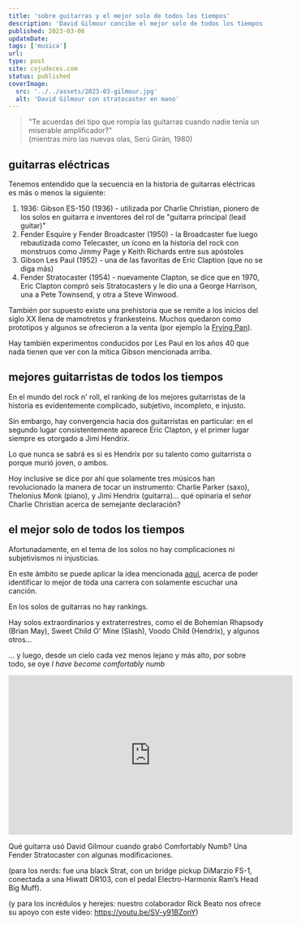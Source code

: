 ```yaml
---
title: 'sobre guitarras y el mejor solo de todos los tiempos'
description: 'David Gilmour concibe el mejor solo de todos los tiempos'
published: 2023-03-06
updateDate:
tags: ['musica']
url:
type: post
site: cojudeces.com
status: published
coverImage:
  src: '../../assets/2023-03-gilmour.jpg'
  alt: 'David Gilmour con stratocaster en mano'
---
```


> "Te acuerdas del tipo que rompía las guitarras cuando nadie tenía un miserable amplificador?"\
> (mientras miro las nuevas olas, Serú Girán, 1980)

## guitarras eléctricas

Tenemos entendido que la secuencia en la historia de guitarras eléctricas es más o menos la siguiente:

1. 1936: Gibson ES-150 (1936) - utilizada por Charlie Christian, pionero de los solos en guitarra e inventores del rol de "guitarra principal (lead guitar)"
2. Fender Esquire y Fender Broadcaster (1950) - la Broadcaster fue luego rebautizada como Telecaster, un ícono en la historia del rock con monstruos como Jimmy Page y Keith Richards entre sus apóstoles
3. Gibson Les Paul (1952) - una de las favoritas de Eric Claption (que no se diga más)
4. Fender Stratocaster (1954) - nuevamente Clapton, se dice que en 1970, Eric Clapton compró seis Stratocasters y le dio una a George Harrison, una a Pete Townsend, y otra a Steve Winwood.

También por supuesto existe una prehistoria que se remite a los inicios del siglo XX llena de mamotretos y frankesteins. Muchos quedaron como prototipos y algunos se ofrecieron a la venta (por ejemplo la [Frying Pan](https://www.metmuseum.org/art/collection/search/729575)).

Hay también experimentos conducidos por Les Paul en los años 40 que nada tienen que ver con la mítica Gibson mencionada arriba.

## mejores guitarristas de todos los tiempos

En el mundo del rock n' roll, el ranking de los mejores guitarristas de la historia es evidentemente complicado, subjetivo, incompleto, e injusto.

Sin embargo, hay convergencia hacia dos guitarristas en particular: en el segundo lugar consistentemente aparece Eric Clapton, y el primer lugar siempre es otorgado a Jimi Hendrix.

Lo que nunca se sabrá es si es Hendrix por su talento como guitarrista o porque murió joven, o ambos.

Hoy inclusive se dice por ahí que solamente tres músicos han revolucionado la manera de tocar un instrumento: Charlie Parker (saxo), Thelonius Monk (piano), y Jimi Hendrix (guitarra)... qué opinaría el señor Charlie Christian acerca de semejante declaración?

## el mejor solo de todos los tiempos

Afortunadamente, en el tema de los solos no hay complicaciones ni subjetivismos ni injusticias.

En este ámbito se puede aplicar la idea mencionada [aquí](/posts/es-posible-identificar-la-mejor-cancion), acerca de poder identificar lo mejor de toda una carrera con solamente escuchar una canción.

En los solos de guitarras no hay rankings.

Hay solos extraordinarios y extraterrestres, como el de Bohemian Rhapsody (Brian May), Sweet Child O' Mine (Slash), Voodo Child (Hendrix), y algunos otros...

... y luego, desde un cielo cada vez menos lejano y más alto, por sobre todo, se oye _I have become comfortably numb_

<iframe width="560" height="315" src="https://www.youtube.com/embed/o5Ht6WIhhmU?si=IANFr_UAW470srZQ" title="YouTube video player" frameborder="0" allow="accelerometer; autoplay; clipboard-write; encrypted-media; gyroscope; picture-in-picture; web-share" referrerpolicy="strict-origin-when-cross-origin" allowfullscreen></iframe>

Qué guitarra usó David Gilmour cuando grabó Comfortably Numb? Una Fender Stratocaster con algunas modificaciones.

(para los nerds: fue una black Strat, con un bridge pickup DiMarzio FS-1, conectada a una Hiwatt DR103, con el pedal Electro-Harmonix Ram’s Head Big Muff).

(y para los incrédulos y herejes: nuestro colaborador Rick Beato nos ofrece su apoyo con este video: https://youtu.be/SV-y91BZonY)
